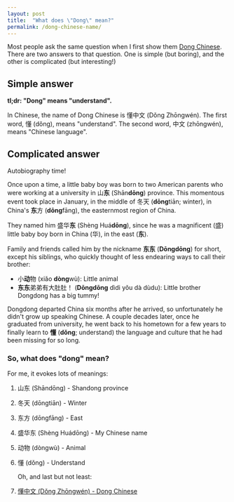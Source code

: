 ```yaml
---
layout: post
title:  "What does \"Dong\" mean?"
permalink: /dong-chinese-name/
---
```

Most people ask the same question when I first show them [Dong Chinese](https://www.dong-chinese.com). There are two answers to that question. One is simple (but boring), and the other is complicated (but interesting!)

## Simple answer

**tl;dr: "Dong" means "understand".**

In Chinese, the name of Dong Chinese is 懂中文 (Dǒng Zhōngwén). The first word, 懂 (dǒng), means "understand". The second word, 中文 (zhōngwén), means "Chinese language". 

## Complicated answer

Autobiography time!

Once upon a time, a little baby boy was born to two American parents who were working at a university in 山**东** (Shān**dōng**) province. This momentous event took place in January, in the middle of 冬天 (**dōng**tiān; winter), in China's **东**方 (**dōng**fāng), the easternmost region of China.

They named him 盛华**东** (Shèng Huá**dōng**), since he was a magnificent (盛) little baby boy born in China (华), in the east (**东**).

Family and friends called him by the nickname **东东** (**Dōngdōng**) for short, except his siblings, who quickly thought of less endearing ways to call their brother:

 - 小**动**物 (xiǎo **dòng**wù): Little animal
 - **东东**弟弟有大肚肚！ (**Dōngdōng** dìdi yǒu dà dùdu): Little brother Dongdong has a big tummy!

Dongdong departed China six months after he arrived, so unfortunately he didn't grow up speaking Chinese. A couple decades later, once he graduated from university, he went back to his hometown for a few years to finally learn to **懂** (**dǒng**; understand) the language and culture that he had been missing for so long.

### So, what does "dong" mean? 

For me, it evokes lots of meanings:

1. 山东 (Shāndōng) - Shandong province
2. 冬天 (dōngtiān) - Winter
3. 东方 (dōngfāng) - East
4. 盛华东 (Shèng Huádōng) - My Chinese name
5. 动物 (dòngwù) - Animal
6. 懂 (dǒng) - Understand
    
    Oh, and last but not least:
    
7. [懂中文 (Dǒng Zhōngwén) - Dong Chinese](https://www.dong-chinese.com)